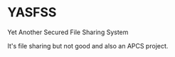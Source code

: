 # YASFSS
Yet Another Secured File Sharing System

It's file sharing but not good and also an APCS project.
